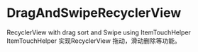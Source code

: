 # DragAndSwipeRecyclerView
RecyclerView with drag sort and Swipe using ItemTouchHelper
ItemTouchHelper 实现RecyclerView 拖动，滑动删除等功能。
